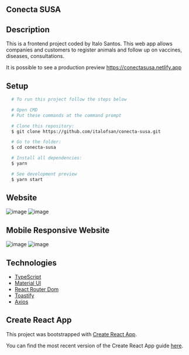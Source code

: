 ## Conecta SUSA


## Description

This is a frontend project coded by Italo Santos. This web app allows companies and customers to register animals and follow up on vaccines, diseases, consultations.

It is possible to see a production preview https://conectasusa.netlify.app

## Setup

```bash
  # To run this project follow the steps below

  # Open CMD
  # Put these commands at the command prompt 

  # Clone this repository:
  $ git clone https://github.com/italofsan/conecta-susa.git

  # Go to the folder:
  $ cd conecta-susa

  # Install all dependencies:
  $ yarn

  # See development preview
  $ yarn start
```

## Website
![image](https://github.com/italofsan/conecta-susa/assets/66754958/413c9fe6-0727-4856-8685-5ee84acf1d1d)
![image](https://github.com/italofsan/conecta-susa/assets/66754958/c50aec52-0f14-418d-98ed-6618c525dcf9)


## Mobile Responsive Website
![image](https://github.com/italofsan/conecta-susa/assets/66754958/5d84f3b0-7c5e-4a2b-8646-847894389fd9)
![image](https://github.com/italofsan/conecta-susa/assets/66754958/4839966c-f019-40bd-867e-d37eab20b8a9)


## Technologies
- [TypeScript](https://www.typescriptlang.org/)
- [Material UI](https://material-ui.com)
- [React Router Dom](https://reactrouter.com/web/guides/quick-start)
- [Toastify](https://fkhadra.github.io/react-toastify/introduction)
- [Axios](https://github.com/axios/axios#readme)

## Create React App

This project was bootstrapped with [Create React App](https://github.com/facebookincubator/create-react-app).

You can find the most recent version of the Create React App guide [here](https://github.com/facebookincubator/create-react-app/blob/master/packages/react-scripts/template/README.md).
